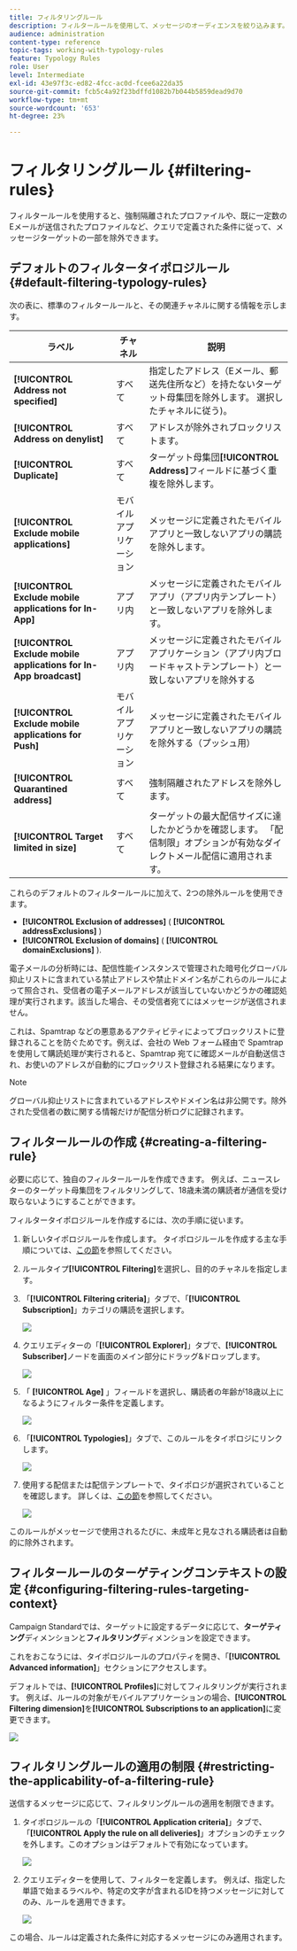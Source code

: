 ```yaml
---
title: フィルタリングルール
description: フィルタールールを使用して、メッセージのオーディエンスを絞り込みます。
audience: administration
content-type: reference
topic-tags: working-with-typology-rules
feature: Typology Rules
role: User
level: Intermediate
exl-id: 43e97f3c-ed82-4fcc-ac0d-fcee6a22da35
source-git-commit: fcb5c4a92f23bdffd1082b7b044b5859dead9d70
workflow-type: tm+mt
source-wordcount: '653'
ht-degree: 23%

---
```


# フィルタリングルール {#filtering-rules}

フィルタールールを使用すると、強制隔離されたプロファイルや、既に一定数のEメールが送信されたプロファイルなど、クエリで定義された条件に従って、メッセージターゲットの一部を除外できます。

## デフォルトのフィルタータイポロジルール {#default-filtering-typology-rules}

次の表に、標準のフィルタールールと、その関連チャネルに関する情報を示します。

| ラベル | チャネル | 説明 |
| ---------|----------|---------|
| **[!UICONTROL Address not specified]** | すべて | 指定したアドレス（Eメール、郵送先住所など）を持たないターゲット母集団を除外します。 選択したチャネルに従う)。 |
| **[!UICONTROL Address on denylist]** | すべて | アドレスが除外されブロックリストます。 |
| **[!UICONTROL Duplicate]** | すべて | ターゲット母集団&#x200B;**[!UICONTROL Address]**&#x200B;フィールドに基づく重複を除外します。 |
| **[!UICONTROL Exclude mobile applications]** | モバイルアプリケーション | メッセージに定義されたモバイルアプリと一致しないアプリの購読を除外します。 |
| **[!UICONTROL Exclude mobile applications for In-App]** | アプリ内 | メッセージに定義されたモバイルアプリ（アプリ内テンプレート）と一致しないアプリを除外します。 |
| **[!UICONTROL Exclude mobile applications for In-App broadcast]** | アプリ内 | メッセージに定義されたモバイルアプリケーション（アプリ内ブロードキャストテンプレート）と一致しないアプリを除外する |
| **[!UICONTROL Exclude mobile applications for Push]** | モバイルアプリケーション | メッセージに定義されたモバイルアプリと一致しないアプリの購読を除外する（プッシュ用） |
| **[!UICONTROL Quarantined address]** | すべて | 強制隔離されたアドレスを除外します。 |
| **[!UICONTROL Target limited in size]** | すべて | ターゲットの最大配信サイズに達したかどうかを確認します。 「配信制限」オプションが有効なダイレクトメール配信に適用されます。 |

これらのデフォルトのフィルタールールに加えて、2つの除外ルールを使用できます。

* **[!UICONTROL Exclusion of addresses]** (  **[!UICONTROL addressExclusions]** )
* **[!UICONTROL Exclusion of domains]** (  **[!UICONTROL domainExclusions]** ).

電子メールの分析時には、配信性能インスタンスで管理された暗号化グローバル抑止リストに含まれている禁止アドレスや禁止ドメイン名がこれらのルールによって照合され、受信者の電子メールアドレスが該当していないかどうかの確認処理が実行されます。該当した場合、その受信者宛てにはメッセージが送信されません。

これは、Spamtrap などの悪意あるアクティビティによってブロックリストに登録されることを防ぐためです。例えば、会社の Web フォーム経由で Spamtrap を使用して購読処理が実行されると、Spamtrap 宛てに確認メールが自動送信され、お使いのアドレスが自動的にブロックリスト登録される結果になります。

>[!NOTE]
>
>グローバル抑止リストに含まれているアドレスやドメイン名は非公開です。除外された受信者の数に関する情報だけが配信分析ログに記録されます。

## フィルタールールの作成 {#creating-a-filtering-rule}

必要に応じて、独自のフィルタールールを作成できます。 例えば、ニュースレターのターゲット母集団をフィルタリングして、18歳未満の購読者が通信を受け取らないようにすることができます。

フィルタータイポロジルールを作成するには、次の手順に従います。

1. 新しいタイポロジルールを作成します。 タイポロジルールを作成する主な手順については、[この節](../../sending/using/managing-typology-rules.md)を参照してください。

1. ルールタイプ&#x200B;**[!UICONTROL Filtering]**&#x200B;を選択し、目的のチャネルを指定します。

1. 「**[!UICONTROL Filtering criteria]**」タブで、「**[!UICONTROL Subscription]**」カテゴリの購読を選択します。

   ![](assets/typology_create-rule-subscription.png)

1. クエリエディターの「**[!UICONTROL Explorer]**」タブで、**[!UICONTROL Subscriber]**&#x200B;ノードを画面のメイン部分にドラッグ&amp;ドロップします。

   ![](assets/typology_create-rule-subscriber.png)

1. 「 **[!UICONTROL Age]** 」フィールドを選択し、購読者の年齢が18歳以上になるようにフィルター条件を定義します。

   ![](assets/typology_create-rule-age.png)

1. 「**[!UICONTROL Typologies]**」タブで、このルールをタイポロジにリンクします。

   ![](assets/typology_create-rule-typology.png)

1. 使用する配信または配信テンプレートで、タイポロジが選択されていることを確認します。 詳しくは、[この節](../../sending/using/managing-typologies.md#applying-typologies-to-messages)を参照してください。

   ![](assets/typology_template.png)

このルールがメッセージで使用されるたびに、未成年と見なされる購読者は自動的に除外されます。

## フィルタールールのターゲティングコンテキストの設定 {#configuring-filtering-rules-targeting-context}

Campaign Standardでは、ターゲットに設定するデータに応じて、**ターゲティング**&#x200B;ディメンションと&#x200B;**フィルタリング**&#x200B;ディメンションを設定できます。

これをおこなうには、タイポロジルールのプロパティを開き、「**[!UICONTROL Advanced information]**」セクションにアクセスします。

デフォルトでは、**[!UICONTROL Profiles]**&#x200B;に対してフィルタリングが実行されます。 例えば、ルールの対象がモバイルアプリケーションの場合、**[!UICONTROL Filtering dimension]**&#x200B;を&#x200B;**[!UICONTROL Subscriptions to an application]**&#x200B;に変更できます。

![](assets/typology_rule-order_2.png)

## フィルタリングルールの適用の制限 {#restricting-the-applicability-of-a-filtering-rule}

送信するメッセージに応じて、フィルタリングルールの適用を制限できます。

1. タイポロジルールの「**[!UICONTROL Application criteria]**」タブで、「**[!UICONTROL Apply the rule on all deliveries]**」オプションのチェックを外します。このオプションはデフォルトで有効になっています。

   ![](assets/typology_limit.png)

1. クエリエディターを使用して、フィルターを定義します。 例えば、指定した単語で始まるラベルや、特定の文字が含まれるIDを持つメッセージに対してのみ、ルールを適用できます。

   ![](assets/typology_limit-rule.png)

この場合、ルールは定義された条件に対応するメッセージにのみ適用されます。
